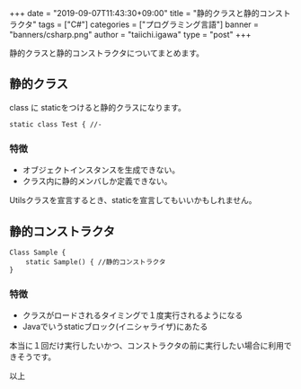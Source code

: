 +++
date = "2019-09-07T11:43:30+09:00"
title = "静的クラスと静的コンストラクタ"
tags = ["C#"]
categories = ["プログラミング言語"]
banner = "banners/csharp.png"
author = "taiichi.igawa"
type = "post"
+++

静的クラスと静的コンストラクタについてまとめます。

<!--more-->

## 静的クラス

class に staticをつけると静的クラスになります。

```
static class Test { //-
```

### 特徴
* オブジェクトインスタンスを生成できない。
* クラス内に静的メンバしか定義できない。

Utilsクラスを宣言するとき、staticを宣言してもいいかもしれません。


## 静的コンストラクタ

```
Class Sample {
    static Sample() { //静的コンストラクタ
}
```

### 特徴

* クラスがロードされるタイミングで１度実行されるようになる
* Javaでいうstaticブロック(イニシャライザ)にあたる

本当に１回だけ実行したいかつ、コンストラクタの前に実行したい場合に利用できそうです。

以上